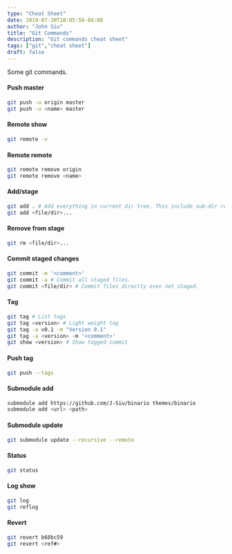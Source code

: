 ```yaml
---
type: "Cheat Sheet"
date: 2019-07-30T18:05:58-04:00
author: "John Siu"
title: "Git Commands"
description: "Git commands cheat sheet"
tags: ["git","cheat sheet"]
draft: false
---
```

Some git commands.
<!--more-->
#### Push master

```sh
git push -u origin master
git push -u <name> master
```

#### Remote show

```sh
git remote -v
```

#### Remote remote

```sh
git remote remove origin
git remote remove <name>
```

#### Add/stage

```sh
git add . # Add everything in current dir tree. This include sub-dir recursively.
git add <file/dir>...
```

#### Remove from stage

```sh
git rm <file/dir>...
```

#### Commit staged changes

```sh
git commit -m '<comment>'
git commit -a # Commit all staged files.
git commit <file/dir> # Commit files directly even not staged.
```

#### Tag

```sh
git tag # List tags
git tag <version> # Light weight tag
git tag -a v0.1 -m "Version 0.1"
git tag -a <version> -m '<comment>'
git show <version> # Show tagged commit
```

#### Push tag

```sh
git push --tags
```

#### Submodule add

```sh
submodule add https://github.com/J-Siu/binario themes/binario
submodule add <url> <path>
```

#### Submodule update

```sh
git submodule update --recursive --remote
```

#### Status

```sh
git status
```

#### Log show

```sh
git log
git reflog
```

#### Revert

```sh
git revert b68bc59
git revert <ref#>
```